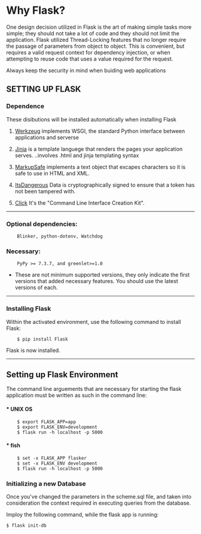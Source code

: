 # Why Flask?
One design decision utilized in Flask is the art of making simple tasks more simple; they should not take a lot of code and they should not limit the application. Flask utilized Thread-Locking features that no longer require the passage of parameters from object to object. This is convenient, but requires a valid request context for dependency injection, or when attempting to reuse code that uses a value required for the request.

Always keep the security in mind when buiding web applications


## SETTING UP FLASK

### Dependence
These disibutions will be installed automatically when installing Flask

1. [Werkzeug](https://palletsprojects.com/p/werkzeug/) implements WSGI, the standard Python interface between applications and serverse

2. [Jinja](https://palletsprojects.com/p/jinja/) is a template languege that renders the pages your application serves. ..involves .html and jinja templating syntax

3. [MarkupSafe](https://palletsprojects.com/p/markupsafe/) implements a text object that excapes characters so it is safe to use in HTML and XML.

4. [ItsDangerous](https://palletsprojects.com/p/itsdangerous/) Data is cryptographically signed to ensure that a token has not been tampered with.

5. [Click](https://palletsprojects.com/p/click/) It's the "Command Line Interface Creation Kit".


---
### Optional dependencies: 
        Blinker, python-dotenv, Watchdog

### Necessary:
        PyPy >= 7.3.7, and greenlet>=1.0
    
* These are not minimum supported versions, they only indicate the first versions that added necessary features. You should use the latest versions of each.



---
### Installing Flask
Within the activated environment, use the following command to install Flask:

        $ pip install Flask
    
Flask is now installed. 



---
## Setting up Flask Environment

The command line arguements that are necessary for starting the flask application must be written as such in the command line:

####  * UNIX OS
        $ export FLASK_APP=app
        $ export FLASK_ENV=development
        $ flask run -h localhost -p 5000
####  * fish
        $ set -x FLASK_APP flasker
        $ set -x FLASK_ENV development
        $ flask run -h localhost -p 5000

### Initializing a new Database
Once you've changed the parameters in the scheme.sql file, and taken into consideration the context required in executing queries from the database.

Imploy the following command,  while the flask app is running: 
    
    $ flask init-db
